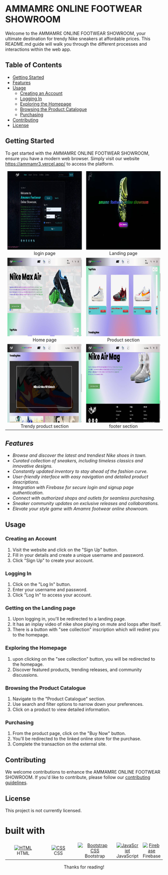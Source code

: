 # AMMAMRƐ ONLINE FOOTWEAR SHOWROOM
Welcome to the AMMAMRƐ ONLINE FOOTWEAR SHOWROOM, your ultimate destination for trendy Nike sneakers at affordable prices. 
This README.md guide will walk you through the different processes and interactions within the web app.

## Table of Contents
- [Getting Started](#getting-started)
- [Features](#features)
- [Usage](#usage)
  - [Creating an Account](#creating-an-account)
  - [Logging In](#logging-in)
  - [Exploring the Homepage](#exploring-the-homepage)
  - [Browsing the Product Catalogue](#browsing-the-product-catalogue)
  - [Purchasing](#purchasing)
- [Contributing](#contributing)
- [License](#license)

## Getting Started

To get started with the AMMAMRƐ ONLINE FOOTWEAR SHOWROOM, ensure you have a modern web browser. 
Simply visit our website https://ammamr3.vercel.app/ to access the platform.


<table  style="border-collapse: collapse;">
	<tbody>
	<tr>
	<td style="border: none; border-top: hidden;" align="Center" width="50%">
 				<a href="#" target="_blank" rel="noreferrer">
 					<img src="./assets/products/read1.jpg" width="400" height="250" alt="HTML">
 				</a> <br> login page
 	</td>
		<td style="border: none; border-top: hidden;" align="Center" width="50%">
 				<a href="#" target="_blank" rel="noreferrer">
 					<img src="./assets/products/read2.jpg" width="400" height="250" alt="HTML">
 				</a> <br> Landing page
 	</td>
	</tr>
	<tr>
	<td style="border: none; border-top: hidden;" align="Center" width="50%">
 				<a href="#" target="_blank" rel="noreferrer">
 					<img src="./assets/products/read3.jpg" width="400" height="250" alt="HTML">
 				</a> <br> Home page
 	</td>
		<td style="border: none; border-top: hidden;" align="Center" width="50%">
 				<a href="#" target="_blank" rel="noreferrer">
 					<img src="./assets/products/read4.jpg" width="400" height="250" alt="HTML">
 				</a> <br> Product section
 	</td>
	</tr>
		<tr>
	<td style="border: none; border-top: hidden;" align="Center" width="50%">
 				<a href="#" target="_blank" rel="noreferrer">
 					<img src="./assets/products/read5.jpg" width="400" height="250" alt="HTML">
 				</a> <br> Trendy product section
 	</td>
		<td style="border: none; border-top: hidden;" align="Center" width="50%">
 				<a href="#" target="_blank" rel="noreferrer">
 					<img src="./assets/products/read6.jpg" width="400" height="250" alt="HTML">
 				</a> <br> footer section
 	</td>
		</tr>
	</tbody>
</table>

## <i>Features
- Browse and discover the latest and trendiest Nike shoes in town.
- Curated collection of sneakers, including timeless classics and innovative designs.
- Constantly updated inventory to stay ahead of the fashion curve.
- User-friendly interface with easy navigation and detailed product descriptions.
- Integration with Firebase for secure login and signup page authentication.
- Connect with authorized shops and outlets for seamless purchasing.
- Sneaker community updates on exclusive releases and collaborations.
- Elevate your style game with Amamrɛ footwear online showroom.
</i>

## Usage

### Creating an Account

1. Visit the website and click on the "Sign Up" button.
2. Fill in your details and create a unique username and password.
3. Click "Sign Up" to create your account.

### Logging In

1. Click on the "Log In" button.
2. Enter your username and password.
3. Click "Log In" to access your account.

### Getting on the Landing page

1. Upon logging in, you'll be redirected to a landing page.
2. It has an inplay video of nike shoe playing on mute and loops after itself.
3. There is a button with "see collection" inscription which will rediret you to the homepage.

### Exploring the Homepage

1. upon clicking on the "see collection" button, you will be redirected to the homepage.
2. Discover featured products, trending releases, and community discussions.

### Browsing the Product Catalogue

1. Navigate to the "Product Catalogue" section.
2. Use search and filter options to narrow down your preferences.
3. Click on a product to view detailed information.

### Purchasing

1. From the product page, click on the "Buy Now" button.
2. You'll be redirected to the linked online store for the purchase.
3. Complete the transaction on the external site.

## Contributing

We welcome contributions to enhance the AMMAMRƐ ONLINE FOOTWEAR SHOWROOM. If you'd like to contribute, please follow our [contributing guidelines](CONTRIBUTING.md).

## License

This project is not currently licensed.

# built with

 <table>
 	<tbody>
 		<tr>
 			<td style="border: none; border-top: hidden;" align="Center" width="30%">
 				<a href="https://developer.mozilla.org/en-US/docs/Web/HTML" target="_blank" rel="noreferrer">
 					<img src="https://raw.githubusercontent.com/danielcranney/readme-generator/main/public/icons/skills/html5-colored.svg" width="36" height="36" alt="HTML">
 				</a> <br> HTML
 			</td>
 			<td style="border: none; border-top: hidden;" align="Center" width="30%">
 				<a href="https://developer.mozilla.org/en-US/docs/Web/CSS" target="_blank" rel="noreferrer">
 					<img src="https://raw.githubusercontent.com/danielcranney/readme-generator/main/public/icons/skills/css3-colored.svg" width="36" height="36" alt="CSS">
 				</a> <br> CSS
 			</td>
 			<td style="border: none; border-top: hidden;" align="Center" width="30%">
 				<a href="https://getbootstrap.com" target="_blank" rel="noreferrer">
 					<img src="https://raw.githubusercontent.com/danielcranney/readme-generator/main/public/icons/skills/bootstrap-colored.svg" width="36" height="36" alt="Bootstrap CSS">
 				</a> <br> Bootstrap
 			</td>
			<td style="border: none; border-top: hidden;" align="Center" width="30%">
 				<a href="https://developer.mozilla.org/en-US/docs/Web/JavaScript" target="_blank" rel="noreferrer">
 					<img src="https://raw.githubusercontent.com/danielcranney/readme-generator/main/public/icons/skills/javascript-colored.svg" width="36" height="36" alt="JavaScript">
 				</a> <br> JavaScript
 			</td>
			<td style="border: none; border-top: hidden;" align="Center" width="30%">
 				<a href="https://console.firebase.google.com/?_gl=1*1ltdm54*_ga*MTQyNzMyOTUxNS4xNjg3NTAzMDAz*_ga_CW55HF8NVT*MTY4OTE4MzMzMS4xMC4wLjE2ODkxODMzMzEuMC4wLjA." target="_blank" rel="noreferrer">
 					<img src="https://raw.githubusercontent.com/danielcranney/readme-generator/main/public/icons/skills/firebase-colored.svg" width="36" height="36" alt="Firebase">
 				</a> <br> Firebase
 		</tr>
 	</tbody>
 </table>
 
<p align="center">
	Thanks for reading!
</p>
